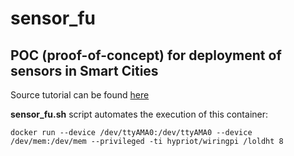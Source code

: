 # sensor_fu
POC (proof-of-concept) for deployment of sensors in Smart Cities
----------------------------------------------------------------

Source tutorial can be found [here](http://therobotacademy.com/meetup/docker-linux-containers-raspberry-pi)

**sensor_fu.sh** script automates the execution of this container:

```
docker run --device /dev/ttyAMA0:/dev/ttyAMA0 --device /dev/mem:/dev/mem --privileged -ti hypriot/wiringpi /loldht 8
```

